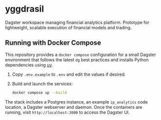 # yggdrasil
Dagster workspace managing financial analytics platform.  Prototype for lightweight, scalable execution of financial models and trading.

## Running with Docker Compose

This repository provides a `docker compose` configuration for a small Dagster
environment that follows the latest `dg` best practices and installs Python
dependencies using [uv](https://github.com/astral-sh/uv).

1. Copy `.env.example` to `.env` and edit the values if desired.
2. Build and launch the services:

   ```bash
   docker compose up --build
   ```

The stack includes a Postgres instance, an example `ip_analytics` code location,
a Dagster webserver and daemon. Once the containers are running, visit
`http://localhost:3000` to access the Dagster UI.
